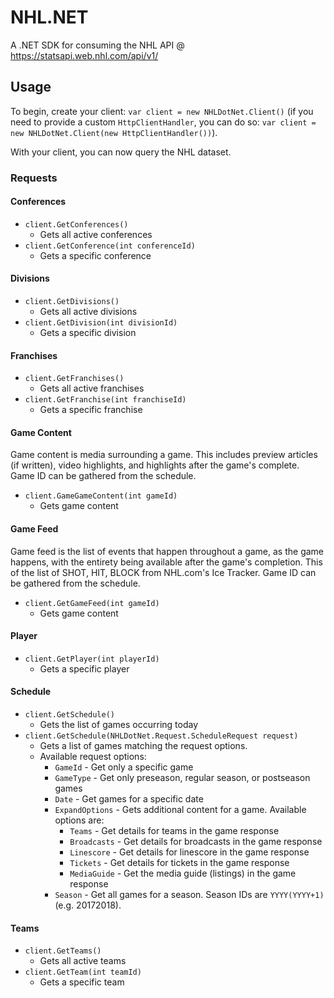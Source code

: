 # NHL.NET
A .NET SDK for consuming the NHL API @ https://statsapi.web.nhl.com/api/v1/

## Usage
To begin, create your client: `var client = new NHLDotNet.Client()` (if you need to provide a custom `HttpClientHandler`, you can do so: `var client = new NHLDotNet.Client(new HttpClientHandler())`).

With your client, you can now query the NHL dataset.

### Requests
#### Conferences
  * `client.GetConferences()`
    * Gets all active conferences 
  * `client.GetConference(int conferenceId)`
    * Gets a specific conference

#### Divisions
  * `client.GetDivisions()`
    * Gets all active divisions 
  * `client.GetDivision(int divisionId)`
    * Gets a specific division

#### Franchises
  * `client.GetFranchises()`
    * Gets all active franchises 
  * `client.GetFranchise(int franchiseId)`
    * Gets a specific franchise

#### Game Content
  Game content is media surrounding a game. This includes preview articles (if written), video highlights, and highlights after the game's complete. Game ID can be gathered from the schedule.

  * `client.GameGameContent(int gameId)`
    * Gets game content

#### Game Feed
  Game feed is the list of events that happen throughout a game, as the game happens, with the entirety being available after the game's completion. This of the list of SHOT, HIT, BLOCK from NHL.com's Ice Tracker. Game ID can be gathered from the schedule.

  * `client.GetGameFeed(int gameId)`
    * Gets game content

#### Player
  * `client.GetPlayer(int playerId)`
    * Gets a specific player

#### Schedule
  * `client.GetSchedule()`
    * Gets the list of games occurring today
  * `client.GetSchedule(NHLDotNet.Request.ScheduleRequest request)`
    * Gets a list of games matching the request options.
    * Available request options:
      * `GameId` - Get only a specific game
      * `GameType` - Get only preseason, regular season, or postseason games
      * `Date` - Get games for a specific date
      * `ExpandOptions` - Gets additional content for a game. Available options are:
          * `Teams` - Get details for teams in the game response
          * `Broadcasts` - Get details for broadcasts in the game response
          * `Linescore` - Get details for linescore in the game response
          * `Tickets` - Get details for tickets in the game response
          * `MediaGuide` - Get the media guide (listings) in the game response
      * `Season` - Get all games for a season. Season IDs are `YYYY(YYYY+1)` (e.g. 20172018).

#### Teams
  * `client.GetTeams()`
    * Gets all active teams 
  * `client.GetTeam(int teamId)`
    * Gets a specific team